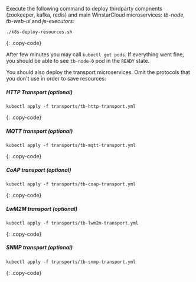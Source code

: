 Execute the following command to deploy thirdparty compnents (zookeeper, kafka, redis) and main WinstarCloud microservices: *tb-node*, *tb-web-ui* and *js-executors*:

```
./k8s-deploy-resources.sh
```
{: .copy-code}

After few minutes you may call `kubectl get pods`. If everything went fine, you should be able to
see `tb-node-0` pod in the `READY` state.

You should also deploy the transport microservices. Omit the protocols that you don't use in order to save resources:

##### HTTP Transport (optional)

```
kubectl apply -f transports/tb-http-transport.yml
```
{: .copy-code}

##### MQTT transport (optional)

```
kubectl apply -f transports/tb-mqtt-transport.yml
```
{: .copy-code}

##### CoAP transport (optional)

```
kubectl apply -f transports/tb-coap-transport.yml
```
{: .copy-code}

##### LwM2M transport (optional)

```
kubectl apply -f transports/tb-lwm2m-transport.yml
```
{: .copy-code}

##### SNMP transport (optional)

```
kubectl apply -f transports/tb-snmp-transport.yml
```
{: .copy-code}